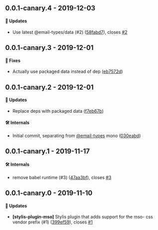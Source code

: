 ## 0.0.1-canary.4 - 2019-12-03

#### 🚀 Updates

- Use latest @email-types/data (#2)
  ([58fabd7](https://github.com/email-types/stylis-plugin-mso/commit/58fabd7)),
  closes [#2](https://github.com/email-types/stylis-plugin-mso/issues/2)

## 0.0.1-canary.3 - 2019-12-01

#### 🐞 Fixes

- Actually use packaged data instead of dep
  ([eb7572d](https://github.com/email-types/stylis-plugin-mso/commit/eb7572d))

## 0.0.1-canary.2 - 2019-12-01

#### 🚀 Updates

- Replace deps with packaged data
  ([f7eb67b](https://github.com/email-types/stylis-plugin-mso/commit/f7eb67b))

#### 🛠 Internals

- Initial commit, separating from [@email-types](https://github.com/email-types)
  mono
  ([030eabd](https://github.com/email-types/stylis-plugin-mso/commit/030eabd))

## 0.0.1-canary.1 - 2019-11-17

#### 🛠 Internals

- remove babel runtime (#3)
  ([47aa3bf](https://github.com/email-types/email-types/commit/47aa3bf)), closes
  [#3](https://github.com/email-types/email-types/issues/3)

## 0.0.1-canary.0 - 2019-11-10

#### 🚀 Updates

- **[stylis-plugin-mso]** Stylis plugin that adds support for the mso- css
  vendor prefix (#1)
  ([399ef59](https://github.com/email-types/email-types/tree/master/packages/stylis-plugin-mso/commit/399ef59)),
  closes
  [#1](https://github.com/email-types/email-types/tree/master/packages/stylis-plugin-mso/issues/1)
